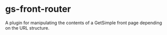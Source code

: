 # gs-front-router
A plugin for manipulating the contents of a GetSimple front page depending on the URL structure.
